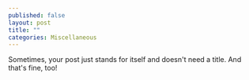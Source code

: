 ```yaml
---
published: false
layout: post
title: ""
categories: Miscellaneous
---
```

Sometimes, your post just stands for itself and doesn't need a title. And that's fine, too!
